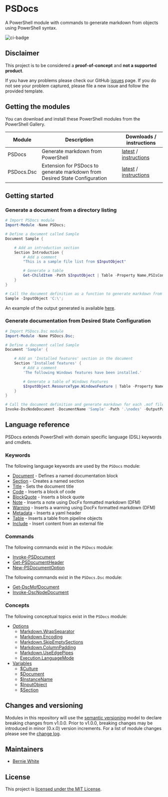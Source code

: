 # PSDocs

A PowerShell module with commands to generate markdown from objects using PowerShell syntax.

![ci-badge]

## Disclaimer

This project is to be considered a **proof-of-concept** and **not a supported product**.

If you have any problems please check our GitHub [issues](https://github.com/BernieWhite/PSDocs/issues) page. If you do not see your problem captured, please file a new issue and follow the provided template.

## Getting the modules

You can download and install these PowerShell modules from the PowerShell Gallery.

| Module     | Description | Downloads / instructions |
| ------     | ----------- | ------------------------ |
| PSDocs     | Generate markdown from PowerShell | [latest][psg-psdocs] / [instructions][install] |
| PSDocs.Dsc | Extension for PSDocs to generate markdown from Desired State Configuration | [latest][psg-psdocsdsc] / [instructions][install] |

## Getting started

### Generate a document from a directory listing

```powershell
# Import PSDocs module
Import-Module -Name PSDocs;

# Define a document called Sample
Document Sample {

    # Add an introduction section
    Section Introduction {
        # Add a comment
        "This is a sample file list from $InputObject"

        # Generate a table
        Get-ChildItem -Path $InputObject | Table -Property Name,PSIsContainer
    }
}

# Call the document definition as a function to generate markdown from an object
Sample -InputObject 'C:\';
```

An example of the output generated is available [here](/docs/examples/Get-child-item-output.md).

### Generate documentation from Desired State Configuration

```powershell
# Import PSDocs.Dsc module
Import-Module -Name PSDocs.Dsc;

# Define a document called Sample
Document 'Sample' {

    # Add an 'Installed features' section in the document
    Section 'Installed features' {
        # Add a comment
        'The following Windows features have been installed.'

        # Generate a table of Windows Features
        $InputObject.ResourceType.WindowsFeature | Table -Property Name,Ensure
    }
}

# Call the document definition and generate markdown for each .mof file in the .\nodes directory
Invoke-DscNodeDocument -DocumentName 'Sample' -Path '.\nodes' -OutputPath '.\docs';
```

## Language reference

PSDocs extends PowerShell with domain specific language (DSL) keywords and cmdlets.

### Keywords

The following language keywords are used by the `PSDocs` module:

- [Document](docs/keywords/PSDocs/en-US/about_PSDocs_Keywords.md#document) - Defines a named documentation block
- [Section](docs/keywords/PSDocs/en-US/about_PSDocs_Keywords.md#section) - Creates a named section
- [Title](docs/keywords/PSDocs/en-US/about_PSDocs_Keywords.md#title) - Sets the document title
- [Code](docs/keywords/PSDocs/en-US/about_PSDocs_Keywords.md#code) - Inserts a block of code
- [BlockQuote](docs/keywords/PSDocs/en-US/about_PSDocs_Keywords.md#blockquote) - Inserts a block quote
- [Note](docs/keywords/PSDocs/en-US/about_PSDocs_Keywords.md#note) - Inserts a note using DocFx formatted markdown (DFM)
- [Warning](docs/keywords/PSDocs/en-US/about_PSDocs_Keywords.md#warning) - Inserts a warning using DocFx formatted markdown (DFM)
- [Metadata](docs/keywords/PSDocs/en-US/about_PSDocs_Keywords.md#metadata) - Inserts a yaml header
- [Table](docs/keywords/PSDocs/en-US/about_PSDocs_Keywords.md#table) - Inserts a table from pipeline objects
- [Include](docs/keywords/PSDocs/en-US/about_PSDocs_Keywords.md#include) - Insert content from an external file

### Commands

The following commands exist in the `PSDocs` module:

- [Invoke-PSDocument](/docs/commands/PSDocs/en-US/Invoke-PSDocument.md)
- [Get-PSDocumentHeader](/docs/commands/PSDocs/en-US/Get-PSDocumentHeader.md)
- [New-PSDocumentOption](/docs/commands/PSDocs/en-US/New-PSDocumentOption.md)

The following commands exist in the `PSDocs.Dsc` module:

- [Get-DscMofDocument](/docs/commands/PSDocs.Dsc/en-US/Get-DscMofDocument.md)
- [Invoke-DscNodeDocument](/docs/commands/PSDocs.Dsc/en-US/Invoke-DscNodeDocument.md)

### Concepts

The following conceptual topics exist in the `PSDocs` module:

- [Options](docs/concepts/PSDocs/en-US/about_PSDocs_Options.md)
  - [Markdown.WrapSeparator](docs/concepts/PSDocs/en-US/about_PSDocs_Options.md#wrap-separator)
  - [Markdown.Encoding](docs/concepts/PSDocs/en-US/about_PSDocs_Options.md#encoding)
  - [Markdown.SkipEmptySections](docs/concepts/PSDocs/en-US/about_PSDocs_Options.md#skip-empty-sections)
  - [Markdown.ColumnPadding](docs/concepts/PSDocs/en-US/about_PSDocs_Options.md#column-padding)
  - [Markdown.UseEdgePipes](docs/concepts/PSDocs/en-US/about_PSDocs_Options.md#use-edge-pipes)
  - [Execution.LanguageMode](docs/concepts/PSDocs/en-US/about_PSDocs_Options.md#language-mode)
- [Variables](docs/concepts/PSDocs/en-US/about_PSDocs_Variables.md)
  - [$Culture](docs/concepts/PSDocs/en-US/about_PSDocs_Variables.md#culture)
  - [$Document](docs/concepts/PSDocs/en-US/about_PSDocs_Variables.md#document)
  - [$InstanceName](docs/concepts/PSDocs/en-US/about_PSDocs_Variables.md#instancename)
  - [$InputObject](docs/concepts/PSDocs/en-US/about_PSDocs_Variables.md#inputobject)
  - [$Section](docs/concepts/PSDocs/en-US/about_PSDocs_Variables.md#section)

## Changes and versioning

Modules in this repository will use the [semantic versioning](http://semver.org/) model to declare breaking changes from v1.0.0. Prior to v1.0.0, breaking changes may be introduced in minor (0.x.0) version increments. For a list of module changes please see the [change log](CHANGELOG.md).

## Maintainers

- [Bernie White](https://github.com/BernieWhite)

## License

This project is [licensed under the MIT License](LICENSE).

[install]: docs/walkthroughs/install-instructions.md
[ci-badge]: https://bewhite.visualstudio.com/PSDocs/_apis/build/status/PSDocs-CI?branchName=master
[psg-psdocs]: https://www.powershellgallery.com/packages/PSDocs
[psg-psdocs-version-badge]: https://img.shields.io/powershellgallery/v/PSDocs.svg
[psg-psdocs-installs-badge]: https://img.shields.io/powershellgallery/dt/PSDocs.svg
[psg-psdocsdsc]: https://www.powershellgallery.com/packages/PSDocs.Dsc
[psg-psdocsdsc-version-badge]: https://img.shields.io/powershellgallery/v/PSDocs.Dsc.svg
[psg-psdocsdsc-installs-badge]: https://img.shields.io/powershellgallery/dt/PSDocs.Dsc.svg
